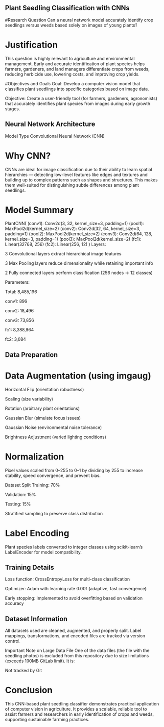 ## Plant Seedling Classification with CNNs
#Research Question
Can a neural network model accurately identify crop seedlings versus weeds based solely on images of young plants?

# Justification
This question is highly relevant to agriculture and environmental management. Early and accurate identification of plant species helps farmers, gardeners, and land managers differentiate crops from weeds, reducing herbicide use, lowering costs, and improving crop yields.

#Objectives and Goals
Goal: Develop a computer vision model that classifies plant seedlings into specific categories based on image data.

Objective: Create a user-friendly tool (for farmers, gardeners, agronomists) that accurately identifies plant species from images during early growth stages.

## Neural Network Architecture
Model Type
Convolutional Neural Network (CNN)

# Why CNN?
CNNs are ideal for image classification due to their ability to learn spatial hierarchies — detecting low-level features like edges and textures and building up to complex patterns such as shapes and structures. This makes them well-suited for distinguishing subtle differences among plant seedlings.

# Model Summary
PlantCNN(
  (conv1): Conv2d(3, 32, kernel_size=3, padding=1)
  (pool1): MaxPool2d(kernel_size=2)
  (conv2): Conv2d(32, 64, kernel_size=3, padding=1)
  (pool2): MaxPool2d(kernel_size=2)
  (conv3): Conv2d(64, 128, kernel_size=3, padding=1)
  (pool3): MaxPool2d(kernel_size=2)
  (fc1): Linear(32768, 256)
  (fc2): Linear(256, 12)
)
Layers:

3 Convolutional layers extract hierarchical image features

3 Max Pooling layers reduce dimensionality while retaining important info

2 Fully connected layers perform classification (256 nodes → 12 classes)

Parameters:

Total: 8,485,196

conv1: 896

conv2: 18,496

conv3: 73,856

fc1: 8,388,864

fc2: 3,084

## Data Preparation
# Data Augmentation (using imgaug)
Horizontal Flip (orientation robustness)

Scaling (size variability)

Rotation (arbitrary plant orientations)

Gaussian Blur (simulate focus issues)

Gaussian Noise (environmental noise tolerance)

Brightness Adjustment (varied lighting conditions)

# Normalization
Pixel values scaled from 0–255 to 0–1 by dividing by 255 to increase stability, speed convergence, and prevent bias.

Dataset Split
Training: 70%

Validation: 15%

Testing: 15%

Stratified sampling to preserve class distribution

# Label Encoding
Plant species labels converted to integer classes using scikit-learn’s LabelEncoder for model compatibility.

## Training Details
Loss function: CrossEntropyLoss for multi-class classification

Optimizer: Adam with learning rate 0.001 (adaptive, fast convergence)

Early stopping: Implemented to avoid overfitting based on validation accuracy

## Dataset Information
All datasets used are cleaned, augmented, and properly split. Label mappings, transformations, and encoded files are tracked via version control.

Important Note on Large Data File
One of the data files (the file with the seedling photos) is excluded from this repository due to size limitations (exceeds 100MB GitLab limit). It is:

Not tracked by Git


# Conclusion
This CNN-based plant seedling classifier demonstrates practical application of computer vision in agriculture. It provides a scalable, reliable tool to assist farmers and researchers in early identification of crops and weeds, supporting sustainable farming practices.

